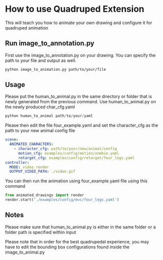 # How to use Quadruped Extension

This will teach you how to animate your own drawing and configure it for quadruped animation

## Run image_to_annotation.py

First use the image_to_annotation.py on your drawing. You can specify the path to your file and output as well.

```bash
python image_to_animation.py path/to/your/file 
```

## Usage

Please put the human_to_animal.py in the same directory or folder that is newly generated from the previous command. Use human_to_animal.py on the newly produced char_cfg.yaml

```python
python human_to_animal path/to/your/yaml
```
Please then edit the file four_example.yaml and set the character_cfg as the path to your new animal config file
```yaml
scene:
  ANIMATED_CHARACTERS:
    - character_cfg: path/to/your/new/animal/config
      motion_cfg: examples/config/motion/zombie.yaml
      retarget_cfg: examples/config/retarget/four_legs.yaml
controller:
  MODE: video_render
  OUTPUT_VIDEO_PATH: ./video.gif
```
You can then run the animation using four_example.yaml file using this command
```python
from animated_drawings import render
render.start('./examples/config/mvc/four_legs.yaml')
```

## Notes

Please make sure that human_to_animal.py is either in the same folder or a folder path is specified within input

Please note that in order for the best quadrupedal experience, you may have to edit the bounding box configurations found inside the image_to_animal.py  